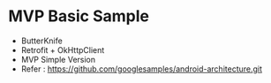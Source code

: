 # MVP Basic Sample
 - ButterKnife
 - Retrofit + OkHttpClient
 - MVP Simple Version
 - Refer : https://github.com/googlesamples/android-architecture.git
